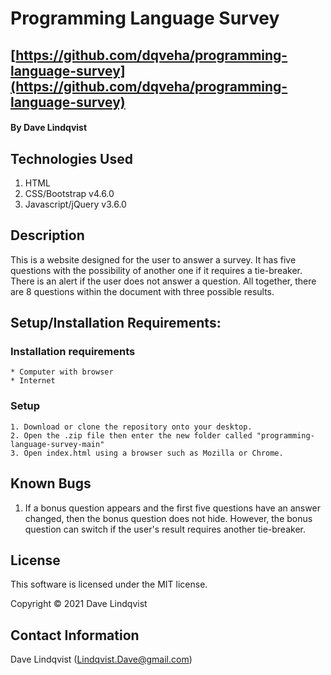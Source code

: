 # Programming Language Survey

## [https://github.com/dqveha/programming-language-survey](https://github.com/dqveha/programming-language-survey)

#### By Dave Lindqvist

## Technologies Used

1. HTML
2. CSS/Bootstrap v4.6.0
3. Javascript/jQuery v3.6.0

## Description

This is a website designed for the user to answer a survey. It has five questions with the possibility of another one if it requires a tie-breaker. There is an alert if the user does not answer a question. All together, there are 8 questions within the document with three possible results.

## Setup/Installation Requirements:

### Installation requirements

    * Computer with browser
    * Internet

### Setup

    1. Download or clone the repository onto your desktop.
    2. Open the .zip file then enter the new folder called "programming-language-survey-main"
    3. Open index.html using a browser such as Mozilla or Chrome.

## Known Bugs

1. If a bonus question appears and the first five questions have an answer changed, then the bonus question does not hide. However, the bonus question can switch if the user's result requires another tie-breaker.

## License

This software is licensed under the MIT license.

Copyright © 2021 Dave Lindqvist

## Contact Information

Dave Lindqvist (Lindqvist.Dave@gmail.com)
